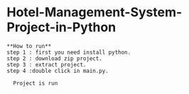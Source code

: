 # Hotel-Management-System-Project-in-Python


    **How to run**
    step 1 : first you need install python.
    step 2 : download zip project.
    step 3 : extract project.
    step 4 :double click in main.py.

      Project is run
